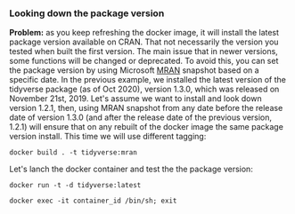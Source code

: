 ### Looking down the package version

**Problem:** as you keep refreshing the docker image, it will install the latest package version available on CRAN. That not necessarily the version you tested when built the first version. The main issue that in newer versions, some functions will be changed or deprecated. To avoid this, you can set the package version by using Microsoft [MRAN](https://mran.microsoft.com/) snapshot based on a specific date. In the previous example, we installed the latest version of the tidyverse package (as of Oct 2020), version 1.3.0, which was released on November 21st, 2019. Let's assume we want to install and look down version 1.2.1, then, using MRAN snapshot from any date before the release date of version 1.3.0 (and after the release date of the previous version, 1.2.1) will ensure that on any rebuilt of the docker image the same package version install. This time we will use different tagging:

``` shell
docker build . -t tidyverse:mran
```


Let's lanch the docker container and test the the package version:

``` shell
docker run -t -d tidyverse:latest

docker exec -it container_id /bin/sh; exit
```

